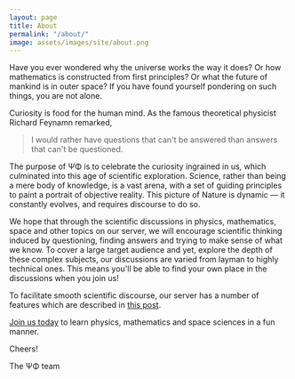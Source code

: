 ```yaml
---
layout: page
title: About
permalink: "/about/"
image: assets/images/site/about.png
---
```

Have you ever wondered why the universe works the way it does? Or how mathematics is constructed from first principles? Or what the future of mankind is in outer space? If you have found yourself pondering on such things, you are not alone.

Curiosity is food for the human mind. As the famous theoretical physicist Richard Feynamn remarked,

> I would rather have questions that can't be answered than answers that can't be questioned.

The purpose of ΨΦ is to celebrate the curiosity ingrained in us, which culminated into this age of scientific exploration. Science, rather than being a mere body of knowledge, is a vast arena, with a set of guiding principles to paint a portrait of objective reality. This picture of Nature is dynamic — it constantly evolves, and requires discourse to do so.

We hope that through the scientific discussions in physics, mathematics, space and other topics on our server, we will encourage scientific thinking induced by questioning, finding answers and trying to make sense of what we know. To cover a large target audience and yet, explore the depth of these complex subjects, our discussions are varied from layman to highly technical ones. This means you'll be able to find your own place in the discussions when you join us!

To facilitate smooth scientific discourse, our server has a number of features which are described in [this post]({{site.url}}{{site.baseurl}}/tour/).

[Join us today](https://discord.gg/JJDMqH5) to learn physics, mathematics and space sciences in a fun manner.

Cheers!

The ΨΦ team
